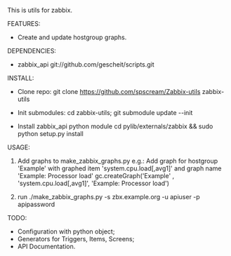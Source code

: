 This is utils for zabbix.

FEATURES:
 - Create and update hostgroup graphs.

DEPENDENCIES:

- zabbix_api git://github.com/gescheit/scripts.git

INSTALL:

- Clone repo:
  git clone https://github.com/spscream/Zabbix-utils zabbix-utils

- Init submodules:
  cd zabbix-utils; git submodule update --init

- Install zabbix_api python module
  cd pylib/externals/zabbix && sudo python setup.py install

USAGE:

1) Add graphs to make_zabbix_graphs.py
 e.g.:
 Add graph for hostgroup 'Example' with graphed item 'system.cpu.load[,avg1]' and graph name 'Example: Processor load'
    gc.createGraph('Example' , 'system.cpu.load[,avg1]', 'Example: Processor load')

2) run ./make_zabbix_graphs.py -s zbx.example.org -u apiuser -p apipassword

TODO:
 - Configuration with python object;
 - Generators for Triggers, Items, Screens;
 - API Documentation.
